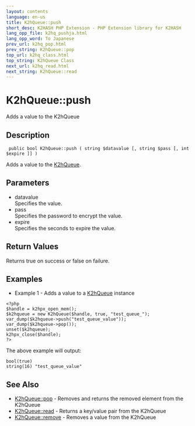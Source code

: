 ```yaml
---
layout: contents
language: en-us
title: K2hQueue::push
short_desc: K2HASH PHP Extension - PHP Extension library for K2HASH
lang_opp_file: k2hq_pushja.html
lang_opp_word: To Japanese
prev_url: k2hq_pop.html
prev_string: K2hQueue::pop
top_url: k2hq_class.html
top_string: K2hQueue Class
next_url: k2hq_read.html
next_string: K2hQueue::read
---
```


# K2hQueue::push
Adds a value to the K2hQueue

## Description

```
 public bool K2hQueue::push ( string $datavalue [, string $pass [, int $expire ]] )
```

Adds a value to the [K2hQueue](k2hq_class.html). 

## Parameters
- datavalue  
Specifies the value.
- pass  
Specifies the password to encrypt the value.
- expire  
Specifies the seconds to expire the value.

## Return Values
Returns true on success or false on failure. 

## Examples
- Example 1 - Adds a value to a [K2hQueue](k2hq_class.html) instance

```
<?php
$handle = k2hpx_open_mem();
$k2hqueue = new K2hQueue($handle, true, "test_queue_");
var_dump($k2hqueue->push("test_queue_value"));
var_dump($k2hqueue->pop());
unset($k2hqueue);
k2hpx_close($handle);
?>
```

The above example will output:

```
bool(true)
string(16) "test_queue_value"
```


## See Also
- [K2hQueue::pop](k2hq_pop.html) - Removes and returns the removed element from the K2hQueue
- [K2hQueue::read](k2hq_read.html) - Returns a key/value pair from the K2hQueue
- [K2hQueue::remove](k2hq_remove.html) - Removes a value from the K2hQueue
